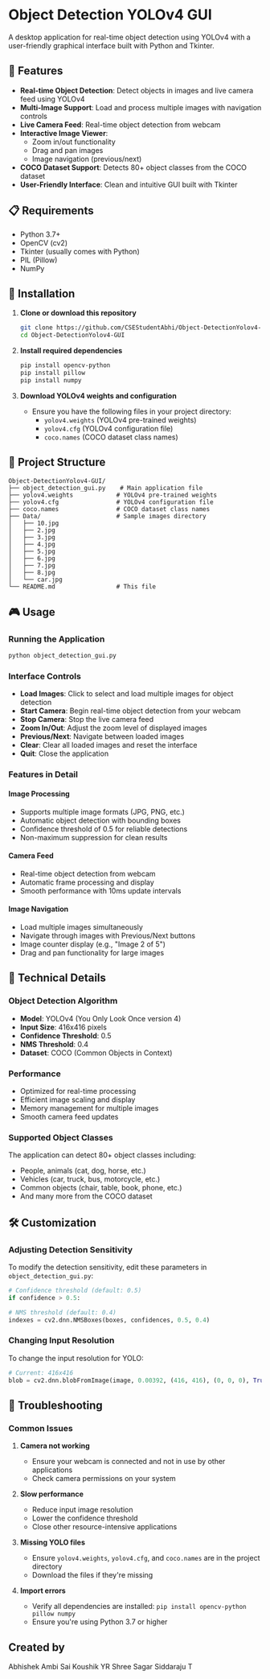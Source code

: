# Object Detection YOLOv4 GUI

A desktop application for real-time object detection using YOLOv4 with a user-friendly graphical interface built with Python and Tkinter.

## 🎯 Features

- **Real-time Object Detection**: Detect objects in images and live camera feed using YOLOv4
- **Multi-Image Support**: Load and process multiple images with navigation controls
- **Live Camera Feed**: Real-time object detection from webcam
- **Interactive Image Viewer**: 
  - Zoom in/out functionality
  - Drag and pan images
  - Image navigation (previous/next)
- **COCO Dataset Support**: Detects 80+ object classes from the COCO dataset
- **User-Friendly Interface**: Clean and intuitive GUI built with Tkinter

## 📋 Requirements

- Python 3.7+
- OpenCV (cv2)
- Tkinter (usually comes with Python)
- PIL (Pillow)
- NumPy

## 🚀 Installation

1. **Clone or download this repository**
   ```bash
   git clone https://github.com/CSEStudentAbhi/Object-DetectionYolov4-GUI.git
   cd Object-DetectionYolov4-GUI
   ```

2. **Install required dependencies**
   ```bash
   pip install opencv-python
   pip install pillow
   pip install numpy
   ```

3. **Download YOLOv4 weights and configuration**
   - Ensure you have the following files in your project directory:
     - `yolov4.weights` (YOLOv4 pre-trained weights)
     - `yolov4.cfg` (YOLOv4 configuration file)
     - `coco.names` (COCO dataset class names)

## 📁 Project Structure

```
Object-DetectionYolov4-GUI/
├── object_detection_gui.py    # Main application file
├── yolov4.weights            # YOLOv4 pre-trained weights
├── yolov4.cfg                # YOLOv4 configuration file
├── coco.names                # COCO dataset class names
├── Data/                     # Sample images directory
│   ├── 10.jpg
│   ├── 2.jpg
│   ├── 3.jpg
│   ├── 4.jpg
│   ├── 5.jpg
│   ├── 6.jpg
│   ├── 7.jpg
│   ├── 8.jpg
│   └── car.jpg
└── README.md                 # This file
```

## 🎮 Usage

### Running the Application

```bash
python object_detection_gui.py
```

### Interface Controls

- **Load Images**: Click to select and load multiple images for object detection
- **Start Camera**: Begin real-time object detection from your webcam
- **Stop Camera**: Stop the live camera feed
- **Zoom In/Out**: Adjust the zoom level of displayed images
- **Previous/Next**: Navigate between loaded images
- **Clear**: Clear all loaded images and reset the interface
- **Quit**: Close the application

### Features in Detail

#### Image Processing
- Supports multiple image formats (JPG, PNG, etc.)
- Automatic object detection with bounding boxes
- Confidence threshold of 0.5 for reliable detections
- Non-maximum suppression for clean results

#### Camera Feed
- Real-time object detection from webcam
- Automatic frame processing and display
- Smooth performance with 10ms update intervals

#### Image Navigation
- Load multiple images simultaneously
- Navigate through images with Previous/Next buttons
- Image counter display (e.g., "Image 2 of 5")
- Drag and pan functionality for large images

## 🔧 Technical Details

### Object Detection Algorithm
- **Model**: YOLOv4 (You Only Look Once version 4)
- **Input Size**: 416x416 pixels
- **Confidence Threshold**: 0.5
- **NMS Threshold**: 0.4
- **Dataset**: COCO (Common Objects in Context)

### Performance
- Optimized for real-time processing
- Efficient image scaling and display
- Memory management for multiple images
- Smooth camera feed updates

### Supported Object Classes
The application can detect 80+ object classes including:
- People, animals (cat, dog, horse, etc.)
- Vehicles (car, truck, bus, motorcycle, etc.)
- Common objects (chair, table, book, phone, etc.)
- And many more from the COCO dataset

## 🛠️ Customization

### Adjusting Detection Sensitivity
To modify the detection sensitivity, edit these parameters in `object_detection_gui.py`:

```python
# Confidence threshold (default: 0.5)
if confidence > 0.5:

# NMS threshold (default: 0.4)
indexes = cv2.dnn.NMSBoxes(boxes, confidences, 0.5, 0.4)
```

### Changing Input Resolution
To change the input resolution for YOLO:

```python
# Current: 416x416
blob = cv2.dnn.blobFromImage(image, 0.00392, (416, 416), (0, 0, 0), True, crop=False)
```

## 🐛 Troubleshooting

### Common Issues

1. **Camera not working**
   - Ensure your webcam is connected and not in use by other applications
   - Check camera permissions on your system

2. **Slow performance**
   - Reduce input image resolution
   - Lower the confidence threshold
   - Close other resource-intensive applications

3. **Missing YOLO files**
   - Ensure `yolov4.weights`, `yolov4.cfg`, and `coco.names` are in the project directory
   - Download the files if they're missing

4. **Import errors**
   - Verify all dependencies are installed: `pip install opencv-python pillow numpy`
   - Ensure you're using Python 3.7 or higher


## Created by
Abhishek Ambi
Sai Koushik YR
Shree Sagar
Siddaraju T

